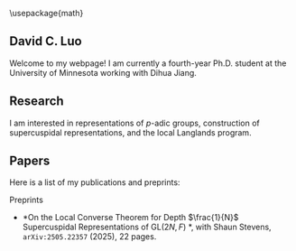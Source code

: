 \usepackage{math}
## David C. Luo

Welcome to my webpage! I am currently a fourth-year Ph.D. student at the University of Minnesota working with Dihua Jiang.

## Research

I am interested in representations of *p*-adic groups, construction of supercuspidal representations, and the local Langlands program. 

## Papers

Here is a list of my publications and preprints: 

Preprints
* *On the Local Converse Theorem for Depth $\frac{1}{N}$ Supercuspidal Representations of $\text{GL}(2N, F)$ *, with Shaun Stevens, $\texttt{arXiv:2505.22357}$ (2025), 22 pages.

